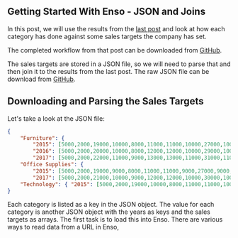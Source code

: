 ## Getting Started With Enso - JSON and Joins

In this post, we will use the results from the [last post](https://jdunkerley.co.uk/2023/11/10/getting-started-with-enso-parsing-selecting-and-aggregating/) and look at how each category has done against some sales targets the company has set.

The completed workflow from that post can be downloaded from [GitHub]().

The sales targets are stored in a JSON file, so we will need to parse that and then join it to the results from the last post. The raw JSON file can be download from [GitHub](https://raw.githubusercontent.com/jdunkerley/jdunkerley/master/enso-getting-started-joining-data/sales_targets.json).


## Downloading and Parsing the Sales Targets

Let's take a look at the JSON file:

```json
{
    "Furniture": { 
        "2015": [5000,2000,19000,10000,8000,11000,11000,10000,27000,10000,26000,23000],
        "2016": [5000,2000,20000,10000,8000,12000,12000,10000,29000,10000,27000,24000],
        "2017": [5000,2000,22000,11000,9000,13000,13000,11000,31000,11000,29000,25000]},
    "Office Supplies": { 
        "2015": [5000,2000,19000,9000,8000,11000,11000,9000,27000,9000,25000,22000],"2016": [5000,2000,20000,10000,8000,11000,11000,10000,28000,10000,26000,23000],
        "2017": [5000,2000,21000,10000,9000,12000,12000,10000,30000,10000,28000,24000]},
    "Technology": { "2015": [5000,2000,19000,10000,8000,11000,11000,10000,27000,10000,26000,23000],"2016": [5000,2000,20000,10000,8000,12000,12000,10000,29000,10000,27000,24000],"2017": [5000,2000,22000,11000,9000,13000,13000,11000,31000,11000,29000,25000]}
}
```

Each category is listed as a key in the JSON object. The value for each category is another JSON object with the years as keys and the sales targets as arrays. The first task is to load this into Enso. There are various ways to read data from a URL in Enso, 
